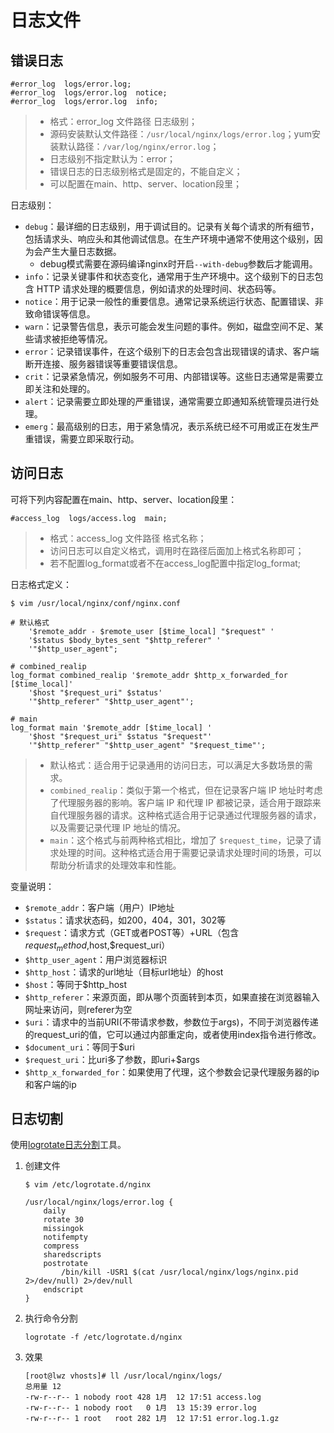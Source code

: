 # 日志文件

## 错误日志

```
#error_log  logs/error.log;
#error_log  logs/error.log  notice;
#error_log  logs/error.log  info;
```
> - 格式：error_log  文件路径  日志级别；  
> - 源码安装默认文件路径：`/usr/local/nginx/logs/error.log`；yum安装默认路径：`/var/log/nginx/error.log`；
> - 日志级别不指定默认为：error； 
> - 错误日志的日志级别格式是固定的，不能自定义；  
> - 可以配置在main、http、server、location段里；  

日志级别：
- `debug`：最详细的日志级别，用于调试目的。记录有关每个请求的所有细节，包括请求头、响应头和其他调试信息。在生产环境中通常不使用这个级别，因为会产生大量日志数据。
    - debug模式需要在源码编译nginx时开启`--with-debug`参数后才能调用。
- `info`：记录关键事件和状态变化，通常用于生产环境中。这个级别下的日志包含 HTTP 请求处理的概要信息，例如请求的处理时间、状态码等。
- `notice`：用于记录一般性的重要信息。通常记录系统运行状态、配置错误、非致命错误等信息。
- `warn`：记录警告信息，表示可能会发生问题的事件。例如，磁盘空间不足、某些请求被拒绝等情况。
- `error`：记录错误事件，在这个级别下的日志会包含出现错误的请求、客户端断开连接、服务器错误等重要错误信息。
- `crit`：记录紧急情况，例如服务不可用、内部错误等。这些日志通常是需要立即关注和处理的。
- `alert`：记录需要立即处理的严重错误，通常需要立即通知系统管理员进行处理。
- `emerg`：最高级别的日志，用于紧急情况，表示系统已经不可用或正在发生严重错误，需要立即采取行动。


## 访问日志
可将下列内容配置在main、http、server、location段里：
```
#access_log  logs/access.log  main;
```
> - 格式：access_log  文件路径   格式名称；
> - 访问日志可以自定义格式，调用时在路径后面加上格式名称即可；
> - 若不配置log_format或者不在access_log配置中指定log_format;
  
日志格式定义：
```
$ vim /usr/local/nginx/conf/nginx.conf

# 默认格式
    '$remote_addr - $remote_user [$time_local] "$request" '
    '$status $body_bytes_sent "$http_referer" '
    '"$http_user_agent";

# combined_realip
log_format combined_realip '$remote_addr $http_x_forwarded_for [$time_local]'
    '$host "$request_uri" $status'
    '"$http_referer" "$http_user_agent"';

# main
log_format main '$remote_addr [$time_local] '
    '$host "$request_uri" $status "$request"'
    '"$http_referer" "$http_user_agent" "$request_time"';
```
> - 默认格式：适合用于记录通用的访问日志，可以满足大多数场景的需求。
> - `combined_realip`：类似于第一个格式，但在记录客户端 IP 地址时考虑了代理服务器的影响。客户端 IP 和代理 IP 都被记录，适合用于跟踪来自代理服务器的请求。这种格式适合用于记录通过代理服务器的请求，以及需要记录代理 IP 地址的情况。
> - `main`：这个格式与前两种格式相比，增加了 `$request_time`，记录了请求处理的时间。这种格式适合用于需要记录请求处理时间的场景，可以帮助分析请求的处理效率和性能。

变量说明：
- `$remote_addr`：客户端（用户）IP地址
- `$status`：请求状态码，如200，404，301，302等
- `$request`：请求方式（GET或者POST等）+URL（包含$request_method,$host,$request_uri）
- `$http_user_agent`：用户浏览器标识
- `$http_host`：请求的url地址（目标url地址）的host
- `$host`：等同于$http_host
- `$http_referer`：来源页面，即从哪个页面转到本页，如果直接在浏览器输入网址来访问，则referer为空
- `$uri`：请求中的当前URI(不带请求参数，参数位于args)，不同于浏览器传递的request_uri的值，它可以通过内部重定向，或者使用index指令进行修改。
- `$document_uri`：等同于$uri
- `$request_uri`：比uri多了参数，即uri+$args
- `$http_x_forwarded_for`：如果使用了代理，这个参数会记录代理服务器的ip和客户端的ip

## 日志切割
使用[logrotate日志分割](https://linyi.readthedocs.io/zh/latest/%E7%B3%BB%E7%BB%9F/%E7%B3%BB%E7%BB%9F%E6%97%A5%E5%BF%97/logrotate%E6%97%A5%E5%BF%97%E5%88%86%E5%89%B2.html)工具。

1. 创建文件
    ```
    $ vim /etc/logrotate.d/nginx

    /usr/local/nginx/logs/error.log {
        daily
        rotate 30
        missingok
        notifempty
        compress
        sharedscripts
        postrotate
            /bin/kill -USR1 $(cat /usr/local/nginx/logs/nginx.pid 2>/dev/null) 2>/dev/null
        endscript
    }
    ```
2. 执行命令分割
    ```
    logrotate -f /etc/logrotate.d/nginx
    ```
3. 效果
    ```
    [root@lwz vhosts]# ll /usr/local/nginx/logs/
    总用量 12
    -rw-r--r-- 1 nobody root 428 1月  12 17:51 access.log
    -rw-r--r-- 1 nobody root   0 1月  13 15:39 error.log
    -rw-r--r-- 1 root   root 282 1月  12 17:51 error.log.1.gz
    ```